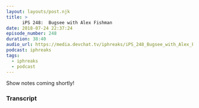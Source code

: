 ```yaml
---
layout: layouts/post.njk
title: >
      iPS 248:  Bugsee with Alex Fishman
date: 2018-07-24 22:37:24
episode_number: 248
duration: 38:40
audio_url: https://media.devchat.tv/iphreaks/iPS_248_Bugsee_with_Alex_Fishman.mp3
podcast: iphreaks
tags: 
  - iphreaks
  - podcast
---
```


Show notes coming shortly!



### Transcript


